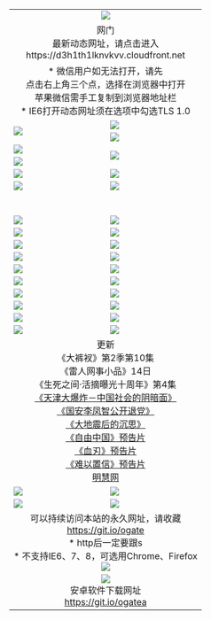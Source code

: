 ﻿<table>
  <tr></tr>
  <tr><td colspan=2 align=center><img src="https://cloud.githubusercontent.com/assets/11880933/13434984/f430fae2-e012-11e5-814f-c2df1e82b247.jpg" /></td></tr>
  <tr><td colspan=2 align=center>网门<br>最新动态网址，请点击进入
<br>https://d3h1th1lknvkvv.cloudfront.net
    </td>
  </tr>
  <tr>
    <td colspan=2 align=center>* 微信用户如无法打开，请先<br>点击右上角三个点，选择在浏览器中打开<br>苹果微信需手工复制到浏览器地址栏
    <br>* IE6打开动态网址须在选项中勾选TLS 1.0</td>
  </tr>
  <tr>
    <td rowspan=2><a href="https://d3h1th1lknvkvv.cloudfront.net/ogUP.aspx?name=11DKC.mp4&list=11DKC" target="_blank"><img src="https://d3h1th1lknvkvv.cloudfront.net/Up/11DKC1.jpg" /></a></td> 
    <td><div><a href="https://d3h1th1lknvkvv.cloudfront.net/ogUP.aspx?name=LRWS.mp4&list=LRWS" target="_blank"><img src="https://d3h1th1lknvkvv.cloudfront.net/Up/LRWS.jpg" /></a></td>
   </tr>
  <tr>
    <td><a href="https://d3h1th1lknvkvv.cloudfront.net/ogNiceVedio.aspx" target="_blank"><img src="https://d3h1th1lknvkvv.cloudfront.net/Up/11TGKDY.jpg" /></a></td>
  </tr>
  <tr>
    <td><a href="https://d3h1th1lknvkvv.cloudfront.net/ogUP.aspx?name=JQR.mp4&count=2" target="_blank"><img src="https://d3h1th1lknvkvv.cloudfront.net/Up/JQR.jpg" /></a></td>   
    <td rowspan=2><a href="https://d3h1th1lknvkvv.cloudfront.net/ogUP.aspx?name=JP.mp4&count=9" target="_blank"><img src="https://d3h1th1lknvkvv.cloudfront.net/Up/JP.jpg" /></td>
  </tr>
  <tr>
    <td><a href="https://d3h1th1lknvkvv.cloudfront.net/ogUP.aspx?name=WH.mp4" target="_blank"><img src="https://d3h1th1lknvkvv.cloudfront.net/Up/WH.jpg" /></a></td>
  </tr>
  <tr>
    <td><a href="https://d3h1th1lknvkvv.cloudfront.net/ogUP.aspx?name=SSZJ.mp4&list=SSZJ" target="_blank"><img src="https://d3h1th1lknvkvv.cloudfront.net/Up/SSZJ.jpg" /></a></td>
    <td><a href="https://d3h1th1lknvkvv.cloudfront.net/ogUP.aspx?name=1XQK.mp4&count=13" target="_blank"><img src="https://d3h1th1lknvkvv.cloudfront.net/Up/1XQK.jpg" /></a</td>
  </tr>
  <tr>
    <td><a href="https://d3h1th1lknvkvv.cloudfront.net/ogUP.aspx?name=ZY.mp4&count=2015:16" target="_blank"><img src="https://d3h1th1lknvkvv.cloudfront.net/Up/ZY.jpg" /></a</td>
    <td><a href="https://d3h1th1lknvkvv.cloudfront.net/ogUP.aspx?name=XTFY.mp4&count=B:2,A:24" target="_blank"><img src="https://d3h1th1lknvkvv.cloudfront.net/Up/XTFY.jpg" /></a></td>
  </tr>
  <!--tr>
    <td><a href="https://d3h1th1lknvkvv.cloudfront.net/ogUP.aspx?name=1LYF.mp4&count=2" target="_blank"><img src="https://cloud.githubusercontent.com/assets/11880933/13720279/6f16eb48-e83f-11e5-9556-90e9d1e24d09.jpg" /></a></td>
    <td><a href="https://d3h1th1lknvkvv.cloudfront.net/ogUP.aspx?name=1ZGC.mp4&count=6" target="_blank"><img src="https://cloud.githubusercontent.com/assets/11880933/13720281/7e0c9044-e83f-11e5-915d-d63d593fef21.jpg" /></a></td>
  </tr>
  <tr>
    <td><a href="https://d3h1th1lknvkvv.cloudfront.net/ogUP.aspx?name=1ZKM.mp4&count=3&current=3" target="_blank"><img src="https://cloud.githubusercontent.com/assets/11880933/13720283/858f1954-e83f-11e5-800b-94708d4ce09e.jpg" /></a></td>  
    <td><a href="https://d3h1th1lknvkvv.cloudfront.net/ogUP.aspx?name=1WWY.mp4&count=6&current=6" target="_blank"><img src="https://cloud.githubusercontent.com/assets/11880933/13720286/8fb0ffa6-e83f-11e5-8873-bfd1abd9ad97.jpg" /></a></td>
  </tr>
  <tr>
    <td><a href="https://d3h1th1lknvkvv.cloudfront.net/ogUP.aspx?name=10JGY.mp4&count=3" target="_blank"><img src="https://cloud.githubusercontent.com/assets/11880933/13720287/99e41986-e83f-11e5-9be2-70cc7ff44cf6.jpg" /></a></td>
    <td><a href="https://d3h1th1lknvkvv.cloudfront.net/ogUP.aspx?name=10CYS.mp4&count=2" target="_blank"><img src="https://cloud.githubusercontent.com/assets/11880933/13720292/a531a128-e83f-11e5-88ec-42f8d394e971.jpg" /></a></td>
  </tr-->
  <tr height="40">
  </tr>
  <tr>
    <td><a href="https://d3h1th1lknvkvv.cloudfront.net/ogUP.aspx?name=4SQQ.mp4&list=4SQQ" target="_blank"><img src="https://d3h1th1lknvkvv.cloudfront.net/Up/4SQQ0.jpg"/></a></td>
    <td><a href="https://d3h1th1lknvkvv.cloudfront.net/ogUP.aspx?name=4SHQ.mp4&list=4SHQ" target="_blank"><img src="https://d3h1th1lknvkvv.cloudfront.net/Up/4SHQ0.jpg"/></a></td>
  </tr>
  <tr>
    <td><a href="https://d3h1th1lknvkvv.cloudfront.net/ogUP.aspx?name=4SZG.mp4&list=4SZG" target="_blank"><img src="https://d3h1th1lknvkvv.cloudfront.net/Up/4SZG0.jpg"/></a></td>
    <td><a href="https://d3h1th1lknvkvv.cloudfront.net/ogUP.aspx?name=4SDJ.mp4&list=4SDJ" target="_blank"><img src="https://d3h1th1lknvkvv.cloudfront.net/Up/4SDJ0.jpg"/></a></td>
  </tr>
  <tr>
    <td><a href="https://d3h1th1lknvkvv.cloudfront.net/ogUP.aspx?name=4SGX.mp4&list=4SGX" target="_blank"><img src="https://d3h1th1lknvkvv.cloudfront.net/Up/4SGX0.jpg"/></a></td>
    <td><a href="https://d3h1th1lknvkvv.cloudfront.net/ogUP.aspx?name=4SHD.mp4&list=4SHD" target="_blank"><img src="https://d3h1th1lknvkvv.cloudfront.net/Up/4SHD0.jpg"/></a></td>
  </tr>
  <tr>
    <td><a href="https://d3h1th1lknvkvv.cloudfront.net/ogUP.aspx?name=4CTX.mp4&list=4CTX" target="_blank"><img src="https://d3h1th1lknvkvv.cloudfront.net/Up/4CTX0.jpg"/></a></td>
    <td><a href="https://d3h1th1lknvkvv.cloudfront.net/ogUP.aspx?name=4CWZ.mp4&list=4CWZ" target="_blank"><img src="https://d3h1th1lknvkvv.cloudfront.net/Up/4CWZ0.jpg"/></a></td>
  </tr>
  <tr>
    <td><a href="https://d3h1th1lknvkvv.cloudfront.net/onUP.aspx?name=https://d1qhweuvr3wm0g.cloudfront.net/" target="_blank"><img src="https://d3h1th1lknvkvv.cloudfront.net/Up/0DTW.jpg"/></a></td>
    <td><a href="https://d3h1th1lknvkvv.cloudfront.net/onUP.aspx?name=https://d240ns8up8earz.cloudfront.net/acenter/" target="_blank"><img src="https://d3h1th1lknvkvv.cloudfront.net/Up/0TDW.jpg" /></a></td>
  </tr>
  <tr>
    <td><a href="https://d3h1th1lknvkvv.cloudfront.net/onUP.aspx?name=https://d4508d6vomz2p.cloudfront.net/gb/nsc413.htm" target="_blank"><img src="https://d3h1th1lknvkvv.cloudfront.net/Up/0DJY.jpg" /></a></td>
    <td><a href="https://d3h1th1lknvkvv.cloudfront.net/onUP.aspx?name=https://d3bxwq7vzudb5l.cloudfront.net/xtr/gb/prog204.html" target="_blank"><img src="https://d3h1th1lknvkvv.cloudfront.net/Up/0XTR.jpg" /></a></td>
  </tr>
  <tr>
    <td><a href="https://d3h1th1lknvkvv.cloudfront.net/onUP.aspx?name=https://d3aj00iefsmfgc.cloudfront.net/" target="_blank"><img src="https://d3h1th1lknvkvv.cloudfront.net/Up/0MHW.jpg" /></a></td>
    <td><a href="https://d3h1th1lknvkvv.cloudfront.net/onUP.aspx?name=https://d1sbg9daat0zu5.cloudfront.net/" target="_blank"><img src="https://d3h1th1lknvkvv.cloudfront.net/Up/0ZJW.jpg" /></a></td>
  </tr>
  <tr>
    <td><a href="https://d3h1th1lknvkvv.cloudfront.net/ogUP.aspx?name=0FG.zip" target="_blank"><img src="https://d3h1th1lknvkvv.cloudfront.net/Up/0FG.jpg" /></a></td>
    <td><a href="https://d3h1th1lknvkvv.cloudfront.net/ogUP.aspx?name=0FGA.apk" target="_blank"><img src="https://d3h1th1lknvkvv.cloudfront.net/Up/0FGA.jpg" /></a></td>
  </tr>
  <tr>
    <td><a href="https://d3h1th1lknvkvv.cloudfront.net/ogUP.aspx?name=0U.zip" target="_blank"><img src="https://d3h1th1lknvkvv.cloudfront.net/Up/0U.jpg" /></a></td>
    <td><a href="https://d3h1th1lknvkvv.cloudfront.net/ogUP.aspx?name=0UA.apk" target="_blank"><img src="https://d3h1th1lknvkvv.cloudfront.net/Up/0UA.jpg" /></a></td>
  </tr>
  <tr>
    <td><a href="https://d3h1th1lknvkvv.cloudfront.net/ogUP.aspx?name=0iPPOTV.zip" target="_blank"><img src="https://d3h1th1lknvkvv.cloudfront.net/Up/0iPPOTV.jpg" /></a></td>
    <td><a href="https://d3h1th1lknvkvv.cloudfront.net/ogUP.aspx?name=0iNTD.apk" target="_blank"><img src="https://d3h1th1lknvkvv.cloudfront.net/Up/0iNTD.jpg" /></a></td>
  </tr>
  <tr>
    <td colspan=2 align=center>更新<br>
      《大裤衩》第2季第10集<br>
      《雷人网事小品》14日<br>
      《生死之间·活摘曝光十周年》第4集</a><br>
      <a href="https://d3h1th1lknvkvv.cloudfront.net/ogUP.aspx?name=4TJDBZ.mp4" target="_blank">《天津大爆炸－中国社会的阴暗面》</a><br>
      <a href="https://d3h1th1lknvkvv.cloudfront.net/ogUP.aspx?name=4LFZ.mp4" target="_blank">《国安李凤智公开退党》</a><br>
      <a href="https://d3h1th1lknvkvv.cloudfront.net/ogUP.aspx?name=4DDZHDCS.mp4" target="_blank">《大地震后的沉思》</a><br>
      <a href="https://d3h1th1lknvkvv.cloudfront.net/ogUP.aspx?name=11ZYZG0.mp4" target="_blank">《自由中国》预告片</a><br>
      <a href="https://d3h1th1lknvkvv.cloudfront.net/ogUP.aspx?name=11XR.mp4" target="_blank">《血刃》预告片</a><br>
      <a href="https://d3h1th1lknvkvv.cloudfront.net/ogUP.aspx?name=11NYZX.mp4&count=2" target="_blank">《难以置信》预告片</a><br>
      <a href="https://d3h1th1lknvkvv.cloudfront.net/onUP.aspx?name=https://www.minghui.org/" target="_blank">明慧网</a></td>
    </td>
  </tr>
  <tr>
    <td><a href="https://d3h1th1lknvkvv.cloudfront.net/ogNice.aspx" target="_blank"><img src="https://cloud.githubusercontent.com/assets/11880933/13720378/f84bb392-e841-11e5-8739-815049dd6ff8.jpg" /></a></td>
    <td><a href="https://d3h1th1lknvkvv.cloudfront.net/onCO.aspx?ob=600%E4%BA%8B%E7%89%A9&op=%E5%A2%9E%E5%88%A0%E6%94%B9&args=WH1~%23%E7%B1%BB%E5%9E%8B6%E6%96%B0%E9%97%BB%7c%23%E7%B1%BB%E5%9E%8B6%E8%AF%84%E8%AE%BA&mode=" target="_blank"><img src="https://cloud.githubusercontent.com/assets/11880933/13720380/04d76a16-e842-11e5-8833-e627daa88802.jpg" /></a></td> 
  </tr>
  <tr>
    <td><a href="https://d3h1th1lknvkvv.cloudfront.net/ogDY.aspx" target="_blank"><img src="https://cloud.githubusercontent.com/assets/11880933/13720384/11817090-e842-11e5-9571-7dc2f1af9f42.jpg" /></a></td>
    <td><a href="https://d3h1th1lknvkvv.cloudfront.net/ogST.aspx" target="_blank"><img src="https://cloud.githubusercontent.com/assets/11880933/13720385/1467ea3c-e842-11e5-86df-c96c9a556aaf.jpg" /></a></td> 
  </tr>
  <!--tr>
    <td colspan=2 align=center>
      <微信可扫描以下临时二维码<br/>https://bit.ly/1mBQHW8<br/><a href="https://d3h1th1lknvkvv.cloudfront.net/Up/0WMGDL3.png" target="_blank"><img src="https://d3h1th1lknvkvv.cloudfront.net/Up/0WMGD3.png"/></a>
  </tr-->
  <tr>
    <td colspan=2 align=center>可以持续访问本站的永久网址，请收藏<br/><a href="https://git.io/ogate" target="_blank">https://git.io/ogate</a><br/>* http后一定要跟s<br/>* 不支持IE6、7、8，可选用Chrome、Firefox<br/><a href="https://d3h1th1lknvkvv.cloudfront.net/Up/0WMGDL2.png" target="_blank"><img src="https://d3h1th1lknvkvv.cloudfront.net/Up/0WMGD2.png"/></a></td>
  </tr>
  <tr>
    <td colspan=2 align=center><a href="https://d3h1th1lknvkvv.cloudfront.net/ogUP.aspx?name=0oGate.apk" target="_blank"><img src="https://cloud.githubusercontent.com/assets/11880933/13720399/75e143ee-e842-11e5-9f0a-1421f423c80f.jpg" /></a><br>安卓软件下载网址<br><a href="https://git.io/ogatea">https://git.io/ogatea</a></td>
  </tr>
  <!--tr>
    <td colspan=2 align=center>可能失效的动态网址
    </td>
  </tr-->
</table>
